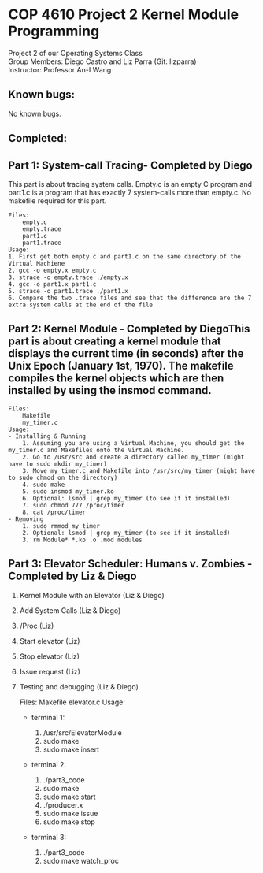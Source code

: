 # COP 4610 Project 2 Kernel Module Programming <br>

Project 2 of our Operating Systems Class<br>
Group Members: Diego Castro and Liz Parra (Git: lizparra)<br>
Instructor: Professor An-I Wang<br>

## Known bugs:
No known bugs.

## Completed:
## Part 1: System-call Tracing- Completed by Diego
This part is about tracing system calls. Empty.c is an empty C program and part1.c is a program that has exactly 7 system-calls more than empty.c. No makefile required for this part.
        
    Files:
        empty.c
        empty.trace
        part1.c
        part1.trace
	Usage: 
	1. First get both empty.c and part1.c on the same directory of the Virtual Machiene
	2. gcc -o empty.x empty.c
	3. strace -o empty.trace ./empty.x
	4. gcc -o part1.x part1.c
	5. strace -o part1.trace ./part1.x
	6. Compare the two .trace files and see that the difference are the 7 extra system calls at the end of the file

 ## Part 2: Kernel Module - Completed by DiegoThis part is about creating a kernel module that displays the current time (in seconds) after the Unix Epoch (January 1st, 1970). The makefile compiles the kernel objects which are then installed by using the insmod command.

    Files:
        Makefile
        my_timer.c
	Usage: 
	- Installing & Running
		1. Assuming you are using a Virtual Machine, you should get the my_timer.c and Makefiles onto the Virtual Machine.
		2. Go to /usr/src and create a directory called my_timer (might have to sudo mkdir my_timer)
		3. Move my_timer.c and Makefile into /usr/src/my_timer (might have to sudo chmod on the directory)
		4. sudo make
		5. sudo insmod my_timer.ko
		6. Optional: lsmod | grep my_timer (to see if it installed)
		7. sudo chmod 777 /proc/timer
		8. cat /proc/timer
	- Removing
		1. sudo rmmod my_timer
		2. Optional: lsmod | grep my_timer (to see if it installed)
		3. rm Module* *.ko .o .mod modules

## Part 3: Elevator Scheduler: Humans v. Zombies - Completed by Liz & Diego
1. Kernel Module with an Elevator (Liz & Diego)
2. Add System Calls (Liz & Diego)
3. /Proc (Liz)
4. Start elevator (Liz)
5. Stop elevator (Liz)
6. Issue request (Liz)
7. Testing and debugging (Liz & Diego)

    Files:
        Makefile
        elevator.c
	Usage: 
    - terminal 1: 
		1. /usr/src/ElevatorModule
		2. sudo make
		3. sudo make insert

    - terminal 2:
		1. ./part3_code
		2. sudo make
		3. sudo make start
		4. ./producer.x 
		5. sudo make issue
		6. sudo make stop 

    - terminal 3:
		1. ./part3_code
		2. sudo make watch_proc
